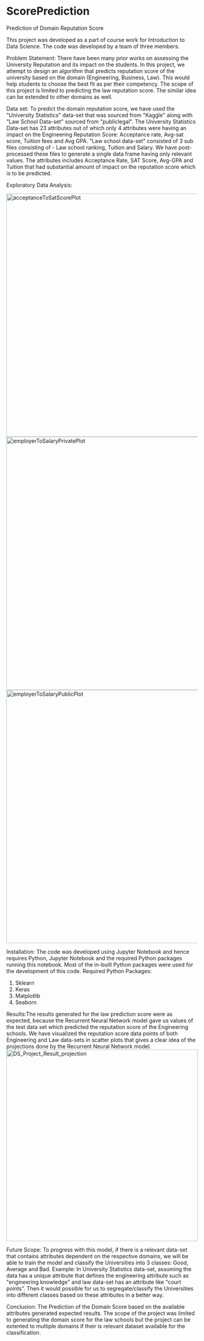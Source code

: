 # ScorePrediction
Prediction of Domain Reputation Score

This project was developed as a part of course work for Introduction to Data Science. The code was developed by a team of three members.

Problem Statement: 
There have been many prior works on assessing the University Reputation and its impact on the students. In this project, we attempt to design an algorithm that predicts reputation score of the university based on the domain (Engineering, Business, Law). This would help students to choose the best fit as per their competency. The scope of this project is limited to predicting the law reputation score. The similar idea can be extended to other domains as well.

Data set:
To predict the domain reputation score, we have used the "University Statistics" data-set that was sourced from "Kaggle" along with "Law School Data-set" sourced from "publiclegal". The University Statistics Data-set has 23 attributes out of which only 4 attributes were having an impact on the Engineering Reputation Score: Acceptance rate, Avg-sat score, Tuition fees and Avg GPA. "Law school data-set" consisted of 3 sub files consisting of - Law school ranking, Tuition and Salary. We have post-processed these files to generate a single data frame having only relevant values. The attributes includes Acceptance Rate, SAT Score, Avg-GPA and Tuition that had substantial amount of impact on the reputation score which is to be predicted.

Exploratory Data Analysis:

<img width="640" alt="acceptanceToSatScorePlot" src="https://user-images.githubusercontent.com/99711349/170152442-33bac744-ebb9-4edf-b8c2-3b36382ee94b.png">

 
<img width="666" alt="employerToSalaryPrivatePlot" src="https://user-images.githubusercontent.com/99711349/170152098-4173df43-83b8-48bf-9e1d-05d6134aff32.png">
  

<img width="666" alt="employerToSalaryPublicPlot" src="https://user-images.githubusercontent.com/99711349/170152248-5d87ce1b-480b-422b-af9b-34c6b5fbbbe0.png">


Installation:
The code was developed using Jupyter Notebook and hence requires Python, Jupyter Notebook and the required Python packages running this notebook. Most of the in-built Python packages were used for the development of this code.
Required Python Packages:
1. Sklearn
2. Keras
3. Matplotlib
4. Seaborn

Results:The results generated for the law prediction score were as expected, because the Recurrent Neural Network model gave us values of the test data set which predicted the reputation score of the Engineering schools. We have visualized the reputation score data points of both Engineering and Law data-sets in scatter plots that gives a clear idea of the projections done by the Recurrent Neural Network model.
<img width="504" alt="DS_Project_Result_projection" src="https://user-images.githubusercontent.com/99711349/170147513-82d31a47-a149-4c1c-ae22-474e6070bb8d.png">

Future Scope:
To progress with this model, if there is a relevant data-set that contains attributes dependent on the respective domains, we will be able to train the model and classify the Universities into 3 classes: Good, Average and Bad. Example: In University Statistics data-set, assuming the data has a unique attribute that defines the engineering attribute such as "engineering knowledge" and law data-set has an attribute like "court points”. Then it would possible for us to segregate/classify the Universities into different classes based on these attributes in a better way. 

Conclusion:
The Prediction of the Domain Score based on the available attributes generated expected results. The scope of the project was limited to generating the domain score for the law schools but the project can be extented to multiple domains if their is relevant dataset available for the classification.
